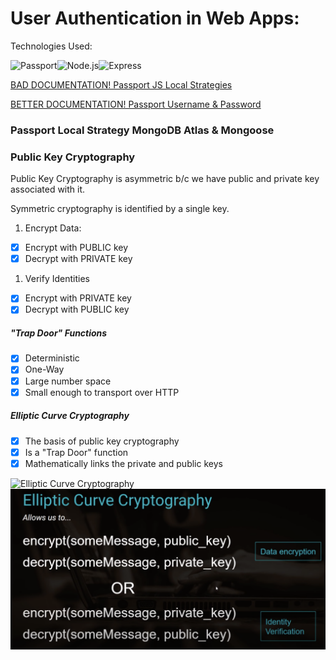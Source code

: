 # User Authentication in Web Apps:

Technologies Used:

![Passport](https://a11ybadges.com/badge?logo=passport)![Node.js](https://a11ybadges.com/badge?logo=nodedotjs)![Express](https://a11ybadges.com/badge?logo=express)

[BAD DOCUMENTATION! Passport JS Local Strategies](https://www.passportjs.org/packages/passport-local/)

[BETTER DOCUMENTATION! Passport Username & Password](https://www.passportjs.org/howtos/password/)

### Passport Local Strategy MongoDB Atlas & Mongoose


### Public Key Cryptography 

Public Key Cryptography is asymmetric b/c we have public and private key associated with it.

Symmetric cryptography is identified by a single key.

1. Encrypt Data:
- [x] Encrypt with PUBLIC key
- [x] Decrypt with PRIVATE key

1. Verify Identities
- [x] Encrypt with PRIVATE key
- [x] Decrypt with PUBLIC key

##### "Trap Door" Functions

- [x] Deterministic
- [x] One-Way
- [x] Large number space
- [x] Small enough to transport over HTTP

##### Elliptic Curve Cryptography

- [x] The basis of public key cryptography
- [x] Is a "Trap Door" function
- [x] Mathematically links the private and public keys

![Elliptic Curve Cryptography](https://cdn.ttgtmedia.com/rms/onlineimages/elliptical_curve_showing_three_points_of_intersection-f.png)
![Elliptic Curve Cryptography](./assets/img/elliptic-curve-cryptography.png)